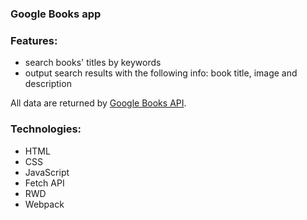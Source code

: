 ### Google Books app

### Features:
- search books' titles by keywords
- output search results with the following info: book title, image and description

All data are returned by [Google Books API](https://developers.google.com/books/docs/v1/using).

### Technologies:
- HTML
- CSS
- JavaScript
- Fetch API
- RWD
- Webpack